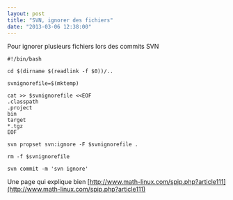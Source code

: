 ```yaml
---
layout: post
title: "SVN, ignorer des fichiers"
date: "2013-03-06 12:38:00"
---
```

Pour ignorer plusieurs fichiers lors des commits SVN


```
#!/bin/bash

cd $(dirname $(readlink -f $0))/..

svnignorefile=$(mktemp)

cat >> $svnignorefile <<EOF
.classpath
.project
bin
target
*.tgz
EOF

svn propset svn:ignore -F $svnignorefile .

rm -f $svnignorefile

svn commit -m 'svn ignore'
```

Une page qui explique bien&nbsp;[http://www.math-linux.com/spip.php?article111](http://www.math-linux.com/spip.php?article111) 

<div style="height: 0; overflow: hidden;"><span class="kw2">svn propset</span> svn:ignore <span class="re5">-F mktemp</span> temp fichier temporaire</div>
